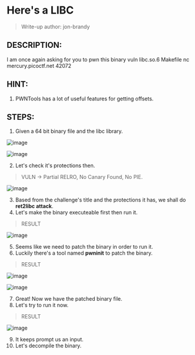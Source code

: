 # Here's a LIBC
> Write-up author: jon-brandy
## DESCRIPTION:
I am once again asking for you to pwn this binary vuln libc.so.6 Makefile nc mercury.picoctf.net 42072
## HINT:
1. PWNTools has a lot of useful features for getting offsets.
## STEPS:
1. Given a 64 bit binary file and the libc library.

![image](https://user-images.githubusercontent.com/70703371/223358966-7cf60cff-0c08-494c-9a00-5fdfd1d75206.png)


![image](https://user-images.githubusercontent.com/70703371/223359029-ea4e1434-370b-493f-bb2f-0e63350e8406.png)


2. Let's check it's protections then.

> VULN -> Partial RELRO, No Canary Found, No PIE.

![image](https://user-images.githubusercontent.com/70703371/223359201-b7035a95-3529-41ac-bc63-131855069c46.png)


3. Based from the challenge's title and the protections it has, we shall do **ret2libc attack**.
4. Let's make the binary executeable first then run it.

> RESULT

![image](https://user-images.githubusercontent.com/70703371/223359504-53a443d5-44e2-4466-ac0f-8a5c0463ff2b.png)


5. Seems like we need to patch the binary in order to run it.
6. Luckily there's a tool named **pwninit** to patch the binary.

> RESULT

![image](https://user-images.githubusercontent.com/70703371/223360625-16e97db6-3196-47b3-9e8f-94a2cafc3b3f.png)


![image](https://user-images.githubusercontent.com/70703371/223360687-0f801324-3df4-4a6c-a3d5-a100b73ac2ba.png)


7. Great! Now we have the patched binary file.
8. Let's try to run it now.

> RESULT

![image](https://user-images.githubusercontent.com/70703371/223360953-abb6a2d8-9867-47c1-9054-00416d156b38.png)


9. It keeps prompt us an input.
10. Let's decompile the binary.

> 

